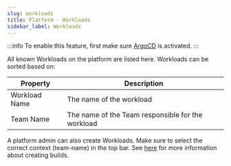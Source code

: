 ```yaml
---
slug: workloads
title: Platform - Workloads
sidebar_label: Workloads
---
```


:::info
To enable this feature, first make sure [ArgoCD](../../apps/argocd.md) is activated.
:::

All known Workloads on the platform are listed here. Workloads can be sorted based on:

| Property      | Description                                            |
| ------------- | ------------------------------------------------------ |
| Workload Name | The name of the workload                               |
| Team Name     | The name of the Team responsible for the workload      |

A platform admin can also create Workloads. Make sure to select the correct context (team-name) in the top bar. See [here](/docs/for-devs/console/workloads) for more information about creating builds.